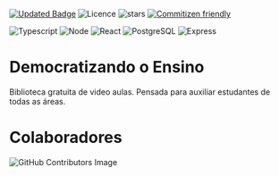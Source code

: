 [![Updated Badge](https://badges.pufler.dev/updated/SevenSeas-Tech/dem-ensino)](https://badges.pufler.dev)
![Licence](https://img.shields.io/github/license/SevenSeas-Tech/dem-ensino.svg)
![stars](https://img.shields.io/github/stars/SevenSeas-Tech/dem-ensino.svg)
[![Commitizen friendly](https://img.shields.io/badge/commitizen-friendly-brightgreen.svg)](http://commitizen.github.io/cz-cli/)

![Typescript](https://img.shields.io/badge/TypeScript-007ACC?style=for-the-badge&logo=typescript&logoColor=white)
![Node](https://img.shields.io/badge/Node.js-43853D?style=for-the-badge&logo=node.js&logoColor=white)
![React](https://img.shields.io/badge/React-20232A?style=for-the-badge&logo=react&logoColor=61DAFB)
![PostgreSQL](https://img.shields.io/badge/PostgreSQL-316192?style=for-the-badge&logo=postgresql&logoColor=white)
![Express](https://img.shields.io/badge/Express.js-404D59?style=for-the-badge)


# Democratizando o Ensino
Biblioteca gratuita de video aulas. Pensada para auxiliar estudantes de todas as áreas.

# Colaboradores
![GitHub Contributors Image](https://contrib.rocks/image?repo=SevenSeas-Tech/dem-ensino)
